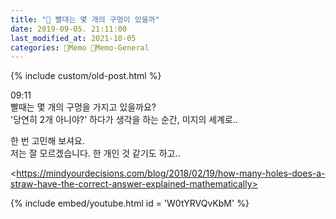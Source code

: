 ```yaml
---
title: "🥑 빨대는 몇 개의 구멍이 있을까"
date: 2019-09-05. 21:11:00
last_modified_at: 2021-10-05
categories: 🌳Memo 🥑Memo-General
---
```

{% include custom/old-post.html %}

09:11  
빨때는 몇 개의 구멍을 가지고 있을까요?  
'당연히 2개 아니야?' 하다가 생각을 하는 순간, 미지의 세계로..  

한 번 고민해 보셔요.  
저는 잘 모르겠습니다. 한 개인 것 같기도 하고..  

<​https://mindyourdecisions.com/blog/2018/02/19/how-many-holes-does-a-straw-have-the-correct-answer-explained-mathematically>  

{% include embed/youtube.html id = 'W0tYRVQvKbM' %}
